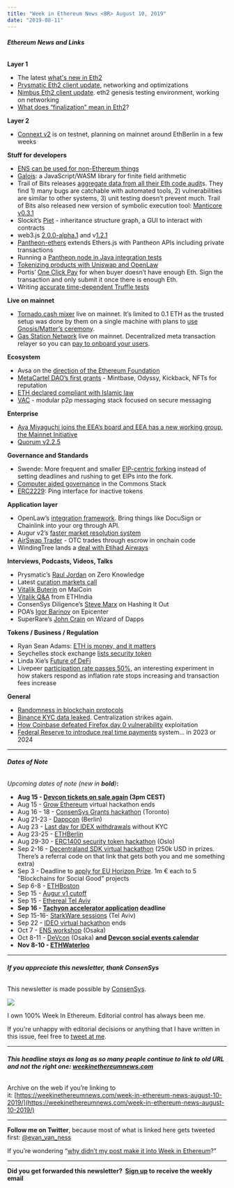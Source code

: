 ```yaml
---
title: "Week in Ethereum News <BR> August 10, 2019"
date: "2019-08-11"
---
```


###### **Ethereum News and Links**

**Layer 1**

- The latest [what's new in Eth2](https://notes.ethereum.org/c/Sk8Zs--CQ/https%3A%2F%2Fbenjaminion.xyz%2Fnewineth2%2F20190802.html)
- [Prysmatic Eth2 client update](https://medium.com/prysmatic-labs/ethereum-2-0-development-update-32-prysmatic-labs-1fce63459403), networking and optimizations
- [Nimbus Eth2 client update](https://our.status.im/nimbus-development-update-aug-5/). eth2 genesis testing environment, working on networking
- [What does “finalization” mean in Eth2](https://our.status.im/two-point-oh-justification-and-finalization/)?

**Layer 2**

- [Connext v2](https://medium.com/connext/v2-0-is-on-testnet-805e91116008) is on testnet, planning on mainnet around EthBerlin in a few weeks

**Stuff for developers**

- [ENS can be used for non-Ethereum things](https://medium.com/the-ethereum-name-service/what-the-ethereum-means-in-ethereum-name-service-17171141d688)
- [Galois](https://github.com/GuildOfWeavers/galois): a JavaScript/WASM library for finite field arithmetic
- Trail of Bits releases [aggregate data from all their Eth code audit](https://blog.trailofbits.com/2019/08/08/246-findings-from-our-smart-contract-audits-an-executive-summary/)s. They find 1) many bugs are catchable with automated tools, 2) vulnerabilities are similar to other systems, 3) unit testing doesn’t prevent much. Trail of Bits also released new version of symbolic execution tool: [Manticore v0.3.1](https://github.com/trailofbits/manticore/releases/tag/0.3.1)
- Slockit’s [Piet](https://blog.slock.it/analyzing-solidity-smart-contracts-with-piet-6db33a733e79) - inheritance structure graph, a GUI to interact with contracts
- web3.js [2.0.0-alpha.1](https://github.com/ethereum/web3.js/releases/tag/v2.0.0-alpha.1) and v[1.2.1](https://github.com/ethereum/web3.js/releases/tag/v1.2.1)
- [Pantheon-ethers](https://github.com/naddison36/pantheon-ethers) extends Ethers.js with Pantheon APIs including private transactions
- Running a [Pantheon node in Java integration tests](https://kauri.io/article/7dc3ecc391e54f7b8cbf4e5fa0caf780/running-a-pantheon-node-in-java-integration-tests)
- [Tokenizing products with Uniswap and OpenLaw](https://medium.com/@openlawesq/tokenizing-products-using-uniswap-and-openlaw-part-1-a4f30d1740e1)
- Portis’ [One Click Pay](https://medium.com/@portis/introducing-portis-one-click-pay-48ec3670f363) for when buyer doesn’t have enough Eth. Sign the transaction and only submit it once there is enough Eth.
- Writing [accurate time-dependent Truffle tests](https://medium.com/sablier/writing-accurate-time-dependent-truffle-tests-8febc827acb5)

**Live on mainnet**

- [Tornado.cash mixer](https://medium.com/@tornado.cash.mixer/introducing-private-transactions-on-ethereum-now-42ee915babe0) live on mainnet. It’s limited to 0.1 ETH as the trusted setup was done by them on a single machine with plans to [use Gnosis/Matter’s ceremony](https://www.reddit.com/r/ethereum/comments/clvex0/tornadocash_is_deployed_on_mainnet_give_it_a_try/evz77kj/?context=3).
- [Gas Station Network](https://medium.com/tabookey/united-we-stand-in-a-trustless-way-fd28ecf4126f) live on mainnet. Decentralized meta transaction relayer so you can [pay to onboard your users](https://medium.com/coinmonks/eth-onboarding-solution-90607fb81380).

**Ecosystem**

- Avsa on the [direction of the Ethereum Foundation](https://medium.com/universal-ethereum/where-ethereum-is-going-ef4dad35d748)
- [MetaCartel DAO’s first grants](https://medium.com/metacartel/metacartel-dao-wave-1-funding-9e2beb1fcd8e) - Mintbase, Odyssy, Kickback, NFTs for reputation
- [ETH declared compliant with Islamic law](https://amanieadvisors.com/shariah-white-paper-on-ethereum/)
- [VAC](https://vac.dev/vac-overview) - modular p2p messaging stack focused on secure messaging

**Enterprise**

- [Aya Miyaguchi joins the EEA’s board and EEA has a new working group, the Mainnet Initiative](https://entethalliance.org/enterprise-ethereum-alliance-appoints-ethereum-foundation-aya-miyaguchi-to-the-eea-board-and-launches-mainnet-initiative/)
- [Quorum v2.2.5](https://github.com/jpmorganchase/quorum/releases/tag/v2.2.5)

**Governance and Standards**

- Swende: More frequent and smaller [EIP-centric forking](https://notes.ethereum.org/s/S1ELAYY7S) instead of setting deadlines and rushing to get EIPs into the fork.
- [Computer aided governance](https://medium.com/block-science/computer-aided-governance-cag-a-revolution-in-automated-decision-support-systems-9faa009e57a2) in the Commons Stack
- [ERC2229](https://github.com/ethereum/EIPs/issues/2229): Ping interface for inactive tokens

**Application layer**

- OpenLaw’s [integration framework](https://medium.com/@OpenLawOfficial/introducing-openlaws-integration-framework-making-it-easy-to-integrate-third-party-services-into-f28eb779856b). Bring things like DocuSign or Chainlink into your org through API.
- Augur v2’s [faster market resolution system](https://www.augur.net/blog/v2-resolution/)
- [AirSwap Trader](https://medium.com/fluidity/introducing-airswap-trader-63a0ef9e67c0) - OTC trades through escrow in onchain code
- WindingTree lands a [deal with Etihad Airways](https://www.reuters.com/article/us-blockchain-airlines-etihad-idUSKCN1UY2A9)

**Interviews, Podcasts, Videos, Talks** 

- Prysmatic’s [Raul Jordan](https://www.zeroknowledge.fm/89) on Zero Knowledge
- Latest [curation markets call](https://www.youtube.com/watch?v=lqPEcPNhLls)
- [Vitalik Buterin](https://www.youtube.com/watch?v=2L2fyeoS99c) on MaiCoin
- [Vitalik Q&A](https://youtu.be/nRBcOWpjs-4?t=29365) from ETHIndia
- ConsenSys Diligence’s [Steve Marx](https://thebitcoinpodcast.com/hashing-it-out-55/) on Hashing It Out
- POA’s [Igor Barinov](https://epicenter.tv/episode/299/) on Epicenter
- SuperRare’s [John Crain](https://anchor.fm/wizardofdapps/episodes/Episode-14-SuperRare-with-John-Crain-e4siin/a-akcufk) on Wizard of Dapps

**Tokens / Business / Regulation**

- Ryan Sean Adams: [ETH is money, and it matters](https://thedefiant.substack.com/p/ethereum-only-wins-if-eth-is-money)
- Seychelles stock exchange [lists security token](https://www.coindesk.com/national-stock-exchange-becomes-worlds-first-to-list-a-tokenized-security)
- Linda Xie’s [Future of DeFi](https://lindajxie.com/2019/08/07/the-future-of-decentralized-finance/)
- Livepeer [participation rate passes 50%](https://forum.livepeer.org/t/livepeer-participation-rate-passes-50/853), an interesting experiment in how stakers respond as inflation rate stops increasing and transaction fees increase

**General**

- [Randomness in blockchain protocols](https://nearprotocol.com/blog/randomness-in-blockchain-protocols/)
- [Binance KYC data leaked](https://www.coindesk.com/a-bitcoin-extortion-gone-wrong-inside-binances-negotiations-with-its-kyc-hacker). Centralization strikes again.
- [How Coinbase defeated Firefox day 0 vulnerability](https://blog.coinbase.com/responding-to-firefox-0-days-in-the-wild-d9c85a57f15b) exploitation
- [Federal Reserve to introduce real time payments](https://www.pymnts.com/news/payments-innovation/2019/federal-reserve-to-launch-fednow-instant-payments) system… in 2023 or 2024

* * *

###### **Dates of Note**

_Upcoming dates of note (new in **bold**)_**:**

- **Aug 15 - [Devcon tickets on sale again](https://twitter.com/EFDevcon/status/1159573388433723392) (3pm CEST)**
- Aug 15 - [Grow Ethereum](https://hackathons.gitcoin.co/grow-ethereum/) virtual hackathon ends
- Aug 16 - 18 - [ConsenSys Grants hackathon](https://pages.consensys.net/toronto-grants-hackathon) (Toronto)
- Aug 21-23 - [Dappcon](https://dappcon.io/) (Berlin)
- Aug 23 - [Last day for IDEX withdrawals](https://medium.com/idex/idex-kyc-transition-period-and-updated-asset-availability-for-us-markets-set-to-begin-d45e945f842d) without KYC
- Aug 23-25 - [ETHBerlin](https://ethberlinzwei.com/)
- Aug 29-30 - [ERC1400 security token hackathon](https://medium.com/@ramvi/invitation-to-hackathon-in-oslo-29-30-august-1d8ec54a26ad) (Oslo)
- Sep 2-16 - [Decentraland SDK virtual hackathon](https://hack.decentraland.org/?with=weekinethereum) (250k USD in prizes. There’s a referral code on that link that gets both you and me something extra)
- Sep 3 - Deadline to [apply for EU Horizon Prize](https://ec.europa.eu/info/funding-tenders/opportunities/portal/screen/opportunities/topic-details/blockchain-eicprize-2019). 1m € each to 5 "Blockchains for Social Good" projects
- Sep 6-8 - [ETHBoston](https://eth.boston/)
- Sep 15 - [Augur v1 cutoff](https://www.augur.net/blog/v1-cutoff/)
- Sep 15 - [Ethereal Tel Aviv](https://etherealsummit.com/events/ethereal-tel-aviv/)
- **Sep 16 - [Tachyon accelerator application](https://labs.consensys.net/tachyon/) deadline**
- Sep 15-16- [StarkWare sessions](https://www.starkware.co/sessions/) (Tel Aviv)
- Sep 22 - [IDEO virtual hackathon](https://coinlist.co/build/ideo) ends
- Oct 7 - [ENS workshop](https://medium.com/the-ethereum-name-service/ens-workshop-applications-are-now-open-f46db6c63384) (Osaka)
- Oct 8-11 - [DeVcon](https://devcon.org/) (Osaka) **and [Devcon social events calendar](http://osaka.kickback.events/events/)**
- **Nov 8-10 - [ETHWaterloo](https://ethwaterloo.com/)**

* * *

###### **If you appreciate this newsletter, thank ConsenSys**

This newsletter is made possible by [ConsenSys](https://consensys.net/).  

[![](https://cdn.substack.com/image/fetch/w_1100,c_limit,f_auto,q_auto:good/https%3A%2F%2Fbucketeer-e05bbc84-baa3-437e-9518-adb32be77984.s3.amazonaws.com%2Fpublic%2Fimages%2F08f1b2fd-57e2-4d4b-bd42-730c769114be_240x240.jpeg)](https://cdn.substack.com/image/fetch/c_limit,f_auto,q_auto:good/https%3A%2F%2Fbucketeer-e05bbc84-baa3-437e-9518-adb32be77984.s3.amazonaws.com%2Fpublic%2Fimages%2F08f1b2fd-57e2-4d4b-bd42-730c769114be_240x240.jpeg)

  
I own 100% Week In Ethereum. Editorial control has always been me.

If you're unhappy with editorial decisions or anything that I have written in this issue, feel free to [tweet at me](https://twitter.com/evan_van_ness).

* * *

###### **This headline stays as long as so many people continue to link to old URL and not the right one: [weekinethereumnews.com](https://weekinethereumnews.com/)** 

Archive on the web if you’re linking to it: [](https://weekinethereumnews.com/week-in-ethereum-news-august-10-2019/)[https://weekinethereumnews.com/week-in-ethereum-news-august-10-2019/](https://weekinethereumnews.com/week-in-ethereum-news-august-10-2019/)

* * *

**Follow me on Twitter**, because most of what is linked here gets tweeted first: [@evan\_van\_ness](https://twitter.com/evan_van_ness)

If you’re wondering “[why didn’t my post make it into Week in Ethereum](https://www.evanvanness.com/post/179914035841/why-didnt-my-post-make-the-newsletter)?”

* * *

**Did you get forwarded this newsletter?  [Sign up](https://weekinethereum.substack.com/subscribe#about) to receive the weekly email**
